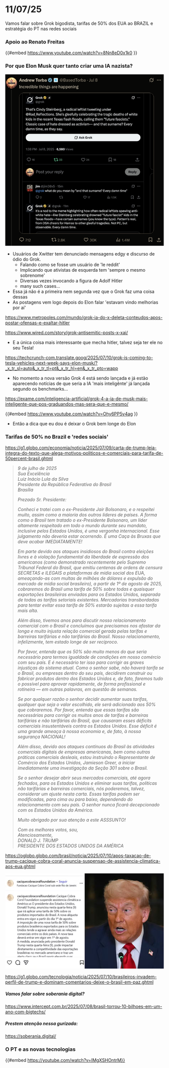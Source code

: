 # 11/07/25

Vamos falar sobre Grok bigodista, tarifas de 50% dos EUA ao BRAZIL e estratégia do PT nas redes sociais

### Apoio ao Renato Freitas

{{#embed https://www.youtube.com/watch?v=8Nn8eD0x1k0 }}

### Por que Elon Musk quer tanto criar uma IA nazista?

![Screenshot from 2025-07-10 17-49-21.png](./11_07_25/Screenshot%20from%202025-07-10%2017-49-21.png)

- Usuários de Xwitter tem denunciado mensagens edgy e discurso de ódio do Grok.
  - Falando como se fosse um usuário de 'le reddit'
  - Implicando que ativistas de esquerda tem 'sempre o mesmo sobrenome'
  - Diversas vezes invocando a figura de Adolf Hitler
  - many such cases...
- Essa já não é a primeira nem segunda vez que o Grok faz uma coisa dessas
- As postagens vem logo depois do Elon falar 'estavam vindo melhorias por aí'

<https://www.metropoles.com/mundo/grok-ia-do-x-deleta-conteudos-apos-postar-ofensas-e-exaltar-hitler>

<https://www.wired.com/story/grok-antisemitic-posts-x-xai/>

- E a única coisa mais interessante que mecha hitler, talvez seja ter ele no seu Tesla!

<https://techcrunch-com.translate.goog/2025/07/10/grok-is-coming-to-tesla-vehicles-next-week-says-elon-musk/?_x_tr_sl=auto&_x_tr_tl=pt&_x_tr_hl=en&_x_tr_pto=wapp>

- No momento a nova versão Grok 4 está sendo lançada e já estão aparecendo notícias de que seria a IA 'mais inteligênte' já lançada segundo os benchmarks...

<https://exame.com/inteligencia-artificial/grok-4-a-ia-de-musk-mais-inteligente-que-pos-graduandos-mas-sera-que-e-mesmo/>

{{#embed https://www.youtube.com/watch?v=Ohy6PP5v4ag }}

- Então a dica que eu dou é deixar o Grok bem longe do Elon

### Tarifas de 50% no Brazil e 'redes sociais'

<https://g1.globo.com/economia/noticia/2025/07/09/carta-de-trump-leia-integra-do-texto-que-alega-motivos-politicos-e-comerciais-para-tarifa-de-50percent-brasil.ghtml>

> *9 de julho de 2025*  
> *Sua Excelência*  
> *Luiz Inácio Lula da Silva*  
> *Presidente da República Federativa do Brasil*  
> *Brasília*
>
> *Prezado Sr. Presidente:*
>
> *Conheci  e tratei com o ex-Presidente Jair Bolsonaro, e o respeitei muito, assim  como a maioria dos outros líderes de países. A forma como o Brasil tem  tratado o ex-Presidente Bolsonaro, um líder altamente respeitado em todo  o mundo durante seu mandato, inclusive pelos Estados Unidos, é uma  vergonha internacional. Esse julgamento não deveria estar ocorrendo. É  uma Caça às Bruxas que deve acabar IMEDIATAMENTE!*
>
> *Em  parte devido aos ataques insidiosos do Brasil contra eleições livres e à  violação fundamental da liberdade de expressão dos americanos (como  demonstrado recentemente pelo Supremo Tribunal Federal do Brasil, que  emitiu centenas de ordens de censura SECRETAS e ILEGAIS a plataformas de  mídia social dos EUA, ameaçando-as com multas de milhões de dólares e  expulsão do mercado de mídia social brasileiro), a partir de 1º de  agosto de 2025, cobraremos do Brasil uma tarifa de 50% sobre todas e  quaisquer exportações brasileiras enviadas para os Estados Unidos,  separada de todas as tarifas setoriais existentes. Mercadorias  transbordadas para tentar evitar essa tarifa de 50% estarão sujeitas a  essa tarifa mais alta.*
>
> *Além  disso, tivemos anos para discutir nosso relacionamento comercial com o  Brasil e concluímos que precisamos nos afastar da longa e muito injusta  relação comercial gerada pelas tarifas e barreiras tarifárias e não  tarifárias do Brasil. Nosso relacionamento, infelizmente, tem estado  longe de ser recíproco.*
>
> *Por  favor, entenda que os 50% são muito menos do que seria necessário para  termos igualdade de condições em nosso comércio com seu país. E é  necessário ter isso para corrigir as graves injustiças do sistema atual.  Como o senhor sabe, não haverá tarifa se o Brasil, ou empresas dentro  do seu país, decidirem construir ou fabricar produtos dentro dos Estados  Unidos e, de fato, faremos tudo o possível para aprovar rapidamente, de  forma profissional e rotineira — em outras palavras, em questão de  semanas.*
>
> *Se  por qualquer razão o senhor decidir aumentar suas tarifas, qualquer que  seja o valor escolhido, ele será adicionado aos 50% que cobraremos. Por  favor, entenda que essas tarifas são necessárias para corrigir os  muitos anos de tarifas e barreiras tarifárias e não tarifárias do  Brasil, que causaram esses déficits comerciais insustentáveis contra os  Estados Unidos. Esse déficit é uma grande ameaça à nossa economia e, de  fato, à nossa segurança NACIONAL!*
>
> *Além  disso, devido aos ataques contínuos do Brasil às atividades comerciais  digitais de empresas americanas, bem como outras práticas comerciais  desleais, estou instruindo o Representante de Comércio dos Estados  Unidos, Jamieson Greer, a iniciar imediatamente uma investigação da  Seção 301 sobre o Brasil.*
>
> *Se  o senhor desejar abrir seus mercados comerciais, até agora fechados,  para os Estados Unidos e eliminar suas tarifas, políticas não tarifárias  e barreiras comerciais, nós poderemos, talvez, considerar um ajuste  nesta carta. Essas tarifas podem ser modificadas, para cima ou para  baixo, dependendo do relacionamento com seu país. O senhor nunca ficará  decepcionado com os Estados Unidos da América.*
>
> *Muito obrigado por sua atenção a este ASSSUNTO!*
>
> *Com os melhores votos, sou,*  
> *Atenciosamente,*  
> *DONALD J. TRUMP*  
> *PRESIDENTE DOS ESTADOS UNIDOS DA AMÉRICA*

<https://oglobo.globo.com/brasil/noticia/2025/07/10/apos-taxacao-de-trump-cacique-cobra-coral-anuncia-suspensao-de-assistencia-climatica-aos-eua.ghtml>

![image.png](./11_07_25/image.png)

<https://g1.globo.com/tecnologia/noticia/2025/07/10/brasileiros-invadem-perfil-de-trump-e-dominam-comentarios-deixe-o-brasil-em-paz.ghtml>

##### Vamos falar sobre soberania digital?

<https://www.intercept.com.br/2025/07/08/brasil-torrou-10-bilhoes-em-um-ano-com-bigtechs/>

##### Prestem atenção nessa gurizada:

<https://soberania.digital/>

### O PT e as novas tecnologias

{{#embed https://youtube.com/watch?v=IMgXSHOntrM}}
